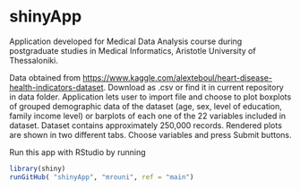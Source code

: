 # shinyApp
Application developed for Medical Data Analysis course during postgraduate studies in Medical Informatics, Aristotle University of Thessaloniki.

Data obtained from https://www.kaggle.com/alexteboul/heart-disease-health-indicators-dataset.
Download as .csv or find it in current repository in data folder.
Application lets user to import file and choose to plot boxplots of grouped demographic data of the dataset (age, sex, level of education, family income level) or barplots of each one of the 22 variables included in dataset. Dataset contains approximately 250,000 records. Rendered plots are shown in two different tabs. Choose variables and press Submit buttons.

Run this app with RStudio by running 
```R
library(shiny)
runGitHub( "shinyApp", "mrouni", ref = "main")
```
